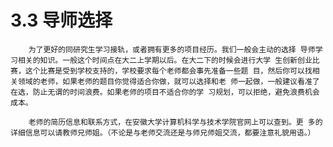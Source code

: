 # 3.3 导师选择

        为了更好的同研究生学习接轨，或者拥有更多的项目经历。我们一般会主动的选择 导师学习相关的知识。一般这个时间点在大二上学期以后。在大二下的时候会进行大学 生创新创业比赛，这个比赛是受到学校支持的，学校要求每个老师都会事先准备一些题 目，然后你可以找相关领域的老师，如果老师的题目你觉得适合你做，就可以选择和老 师一起做，一般建议看准了在选，防止无谓的时间浪费。如果老师的项目不适合你的学 习规划，可以拒绝，避免浪费机会成本。

        老师的简历信息和联系方式，在安徽大学计算机科学与技术学院官网上可以查到。更 多的详细信息可以请教师兄师姐。（不论是与老师交流还是与师兄师姐交流，都要注意礼貌用语。）

